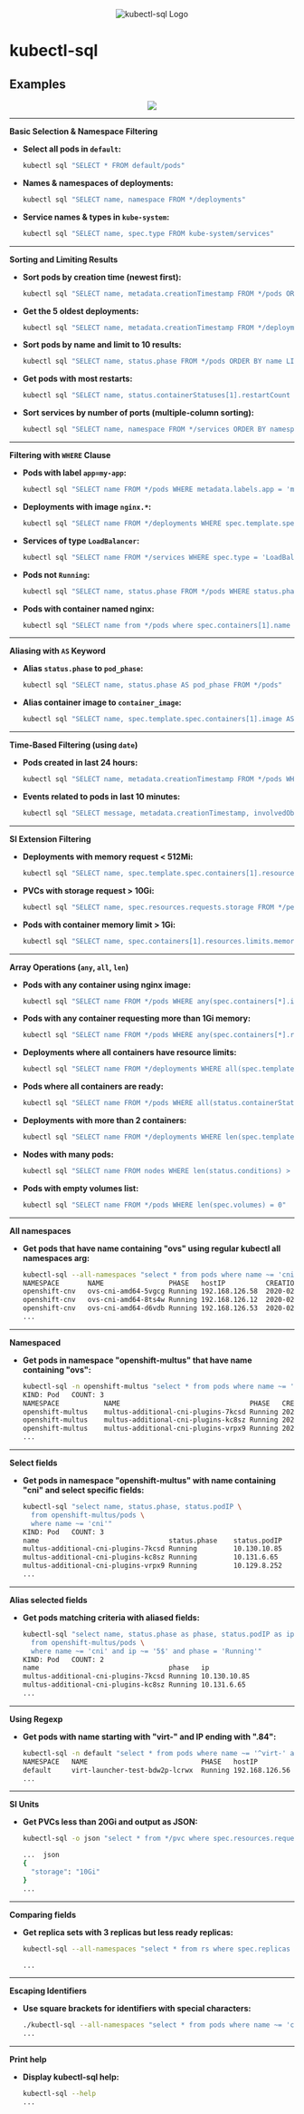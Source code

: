 <p align="center">
  <img src="https://raw.githubusercontent.com/yaacov/kubectl-sql/master/img/kubesql-162.png" alt="kubectl-sql Logo">
</p>

# kubectl-sql

## Examples

<p align="center">
   <a href="https://asciinema.org/a/vOSwHzeOLbVhQb79ajFmql2uk" target="_blank"><img src="https://asciinema.org/a/vOSwHzeOLbVhQb79ajFmql2uk.svg" /></a>
<p>

---

**Basic Selection & Namespace Filtering**

* **Select all pods in `default`:**
    ```bash
    kubectl sql "SELECT * FROM default/pods"
    ```
* **Names & namespaces of deployments:**
    ```bash
    kubectl sql "SELECT name, namespace FROM */deployments"
    ```
* **Service names & types in `kube-system`:**
    ```bash
    kubectl sql "SELECT name, spec.type FROM kube-system/services"
    ```

---

**Sorting and Limiting Results**

* **Sort pods by creation time (newest first):**
    ```bash
    kubectl sql "SELECT name, metadata.creationTimestamp FROM */pods ORDER BY metadata.creationTimestamp DESC"
    ```
* **Get the 5 oldest deployments:**
    ```bash
    kubectl sql "SELECT name, metadata.creationTimestamp FROM */deployments ORDER BY metadata.creationTimestamp ASC LIMIT 5"
    ```
* **Sort pods by name and limit to 10 results:**
    ```bash
    kubectl sql "SELECT name, status.phase FROM */pods ORDER BY name LIMIT 10"
    ```
* **Get pods with most restarts:**
    ```bash
    kubectl sql "SELECT name, status.containerStatuses[1].restartCount FROM */pods ORDER BY status.containerStatuses[1].restartCount DESC LIMIT 5"
    ```
* **Sort services by number of ports (multiple-column sorting):**
    ```bash
    kubectl sql "SELECT name, namespace FROM */services ORDER BY namespace ASC, name DESC"
    ```

---

**Filtering with `WHERE` Clause**

* **Pods with label `app=my-app`:**
    ```bash
    kubectl sql "SELECT name FROM */pods WHERE metadata.labels.app = 'my-app'"
    ```
* **Deployments with image `nginx.*`:**
    ```bash
    kubectl sql "SELECT name FROM */deployments WHERE spec.template.spec.containers[1].image ~= 'nginx.*'"
    ```
* **Services of type `LoadBalancer`:**
    ```bash
    kubectl sql "SELECT name FROM */services WHERE spec.type = 'LoadBalancer'"
    ```
* **Pods not `Running`:**
    ```bash
    kubectl sql "SELECT name, status.phase FROM */pods WHERE status.phase != 'Running'"
    ```
* **Pods with container named nginx:**
    ```bash
    kubectl sql "SELECT name from */pods where spec.containers[1].name = 'nginx'"
    ```

---

**Aliasing with `AS` Keyword**

* **Alias `status.phase` to `pod_phase`:**
    ```bash
    kubectl sql "SELECT name, status.phase AS pod_phase FROM */pods"
    ```
* **Alias container image to `container_image`:**
    ```bash
    kubectl sql "SELECT name, spec.template.spec.containers[1].image AS container_image FROM */deployments"
    ```

---

**Time-Based Filtering (using `date`)**

* **Pods created in last 24 hours:**
    ```bash
    kubectl sql "SELECT name, metadata.creationTimestamp FROM */pods WHERE metadata.creationTimestamp > '$(date -Iseconds -d "24 hours ago")'"
    ```
* **Events related to pods in last 10 minutes:**
    ```bash
    kubectl sql "SELECT message, metadata.creationTimestamp, involvedObject.name FROM */events WHERE involvedObject.kind = 'Pod' AND metadata.creationTimestamp > '$(date -Iseconds -d "10 minutes ago")'"
    ```

---

**SI Extension Filtering**

* **Deployments with memory request < 512Mi:**
    ```bash
    kubectl sql "SELECT name, spec.template.spec.containers[1].resources.requests.memory FROM */deployments WHERE spec.template.spec.containers[1].resources.requests.memory < 512Mi"
    ```
* **PVCs with storage request > 10Gi:**
    ```bash
    kubectl sql "SELECT name, spec.resources.requests.storage FROM */persistentvolumeclaims WHERE spec.resources.requests.storage > 10Gi"
    ```
* **Pods with container memory limit > 1Gi:**
    ```bash
    kubectl sql "SELECT name, spec.containers[1].resources.limits.memory FROM */pods WHERE spec.containers[1].resources.limits.memory > 1Gi"
    ```

---

**Array Operations (`any`, `all`, `len`)**

* **Pods with any container using nginx image:**
    ```bash
    kubectl sql "SELECT name FROM */pods WHERE any(spec.containers[*].image ~= 'nginx')"
    ```
* **Pods with any container requesting more than 1Gi memory:**
    ```bash
    kubectl sql "SELECT name FROM */pods WHERE any(spec.containers[*].resources.requests.memory > 1Gi)"
    ```
* **Deployments where all containers have resource limits:**
    ```bash
    kubectl sql "SELECT name FROM */deployments WHERE all(spec.template.spec.containers[*].resources.limits is not null)"
    ```
* **Pods where all containers are ready:**
    ```bash
    kubectl sql "SELECT name FROM */pods WHERE all(status.containerStatuses[*].ready = true)"
    ```
* **Deployments with more than 2 containers:**
    ```bash
    kubectl sql "SELECT name FROM */deployments WHERE len(spec.template.spec.containers) > 2"
    ```
* **Nodes with many pods:**
    ```bash
    kubectl sql "SELECT name FROM nodes WHERE len(status.conditions) > 5"
    ```
* **Pods with empty volumes list:**
    ```bash
    kubectl sql "SELECT name FROM */pods WHERE len(spec.volumes) = 0"
    ```

---

**All namespaces**

* **Get pods that have name containing "ovs" using regular kubectl all namespaces arg:**
    ```bash
    kubectl-sql --all-namespaces "select * from pods where name ~= 'cni'"
    NAMESPACE    	NAME               	PHASE  	hostIP        	CREATION_TIME(RFC3339)       	
    openshift-cnv	ovs-cni-amd64-5vgcg	Running	192.168.126.58	2020-02-10T23:26:31+02:00    	
    openshift-cnv	ovs-cni-amd64-8ts4w	Running	192.168.126.12	2020-02-10T22:01:59+02:00    	
    openshift-cnv	ovs-cni-amd64-d6vdb	Running	192.168.126.53	2020-02-10T23:13:45+02:00
    ...
    ```

---

**Namespaced**

* **Get pods in namespace "openshift-multus" that have name containing "ovs":**
    ```bash
    kubectl-sql -n openshift-multus "select * from pods where name ~= 'cni'"
    KIND: Pod	COUNT: 3
    NAMESPACE       	NAME                               	PHASE  	CREATION_TIME(RFC3339)       	
    openshift-multus	multus-additional-cni-plugins-7kcsd	Running	2024-12-02T11:41:45Z         	
    openshift-multus	multus-additional-cni-plugins-kc8sz	Running	2024-12-02T11:41:45Z         	
    openshift-multus	multus-additional-cni-plugins-vrpx9	Running	2024-12-02T11:41:45Z  
    ...
    ```

---

**Select fields**

* **Get pods in namespace "openshift-multus" with name containing "cni" and select specific fields:**
    ```bash
    kubectl-sql "select name, status.phase, status.podIP \
      from openshift-multus/pods \
      where name ~= 'cni'"
    KIND: Pod	COUNT: 3
    name                               	status.phase	status.podIP	
    multus-additional-cni-plugins-7kcsd	Running     	10.130.10.85	
    multus-additional-cni-plugins-kc8sz	Running     	10.131.6.65 	
    multus-additional-cni-plugins-vrpx9	Running     	10.129.8.252
    ...
    ```

---

**Alias selected fields**

* **Get pods matching criteria with aliased fields:**
    ```bash
    kubectl-sql "select name, status.phase as phase, status.podIP as ip \
      from openshift-multus/pods \
      where name ~= 'cni' and ip ~= '5$' and phase = 'Running'"
    KIND: Pod	COUNT: 2
    name                               	phase  	ip          	
    multus-additional-cni-plugins-7kcsd	Running	10.130.10.85	
    multus-additional-cni-plugins-kc8sz	Running	10.131.6.65 
    ...
    ```

---

**Using Regexp**

* **Get pods with name starting with "virt-" and IP ending with ".84":**
    ```bash
    kubectl-sql -n default "select * from pods where name ~= '^virt-' and status.podIP ~= '[.]84$'"
    NAMESPACE	NAME                          	PHASE  	hostIP        	CREATION_TIME(RFC3339)       	
    default  	virt-launcher-test-bdw2p-lcrwx	Running	192.168.126.56	2020-02-12T14:14:01+02:00
    ...
    ```

---

**SI Units**

* **Get PVCs less than 20Gi and output as JSON:**
    ```bash
    kubectl-sql -o json "select * from */pvc where spec.resources.requests.storage < 20Gi"

    ...  json
    {
      "storage": "10Gi"
    }
    ...
    ```

---

**Comparing fields**

* **Get replica sets with 3 replicas but less ready replicas:**
    ```bash
    kubectl-sql --all-namespaces "select * from rs where spec.replicas = 3 and status.readyReplicas < spec.replicas"

    ...
    ```

---

**Escaping Identifiers**

* **Use square brackets for identifiers with special characters:**
    ```bash
    ./kubectl-sql --all-namespaces "select * from pods where name ~= 'cni' and metadata.labels[openshift.io/component] = 'network'"
    ...
    ```

---

**Print help**

* **Display kubectl-sql help:**
    ```bash
    kubectl-sql --help
    ...
    ```
